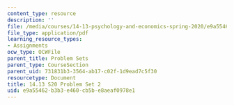 ```yaml
---
content_type: resource
description: ''
file: /media/courses/14-13-psychology-and-economics-spring-2020/e9a55462b3b3e460cb5be8aeaf0978e1_MIT14_13S20_pset2.pdf
file_type: application/pdf
learning_resource_types:
- Assignments
ocw_type: OCWFile
parent_title: Problem Sets
parent_type: CourseSection
parent_uid: 731831b3-3564-ab17-c02f-1d9ead7c5f30
resourcetype: Document
title: 14.13 S20 Problem Set 2
uid: e9a55462-b3b3-e460-cb5b-e8aeaf0978e1
---
```

